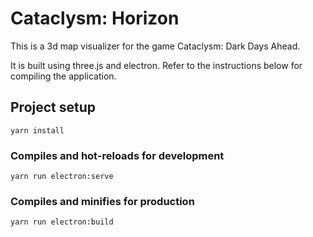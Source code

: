 # Cataclysm: Horizon

This is a 3d map visualizer for the game Cataclysm: Dark Days Ahead.

It is built using three.js and electron. Refer to the instructions below for compiling the application.

## Project setup

```
yarn install
```

### Compiles and hot-reloads for development

```
yarn run electron:serve
```

### Compiles and minifies for production

```
yarn run electron:build
```
